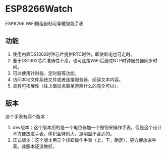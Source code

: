 # ESP8266Watch
ESP8266 WiFi模组自制可穿戴智能手表

## 功能
1. 使用内置DS1302时钟芯片提供RTC时钟，即使断电也可走时。
2. 鉴于DS1302芯片准确性不高，也可连接WiFi后通过NTP时钟服务器同步时间。
3. 可以使用计时器、定时器等功能。
4. 访问本地文件系统文件或者连接服务器，阅读文本内容。
5. 具有可拓展性（往上面加点简单游戏什么的完全可以）。

## 版本

这个手表有两个版本：

1. dev版本：这个版本用的是一个电位器加一个按钮来操作手表。但是这个设计不方便放进手表，体积会特别大，是明显不合适的。
2. 正式版本：这个版本用三个按钮操作手表（上，下，确定），更方便放进手表。此版本还没做好。




